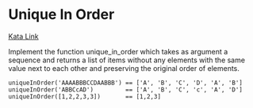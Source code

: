 # Unique In Order

[Kata Link](https://www.codewars.com/kata/unique-in-order)

Implement the function unique_in_order which takes as argument a sequence and returns a list of items without any elements with the same value next to each other and preserving the original order of elements.

```
uniqueInOrder('AAAABBBCCDAABBB') == ['A', 'B', 'C', 'D', 'A', 'B']
uniqueInOrder('ABBCcAD')         == ['A', 'B', 'C', 'c', 'A', 'D']
uniqueInOrder([1,2,2,3,3])       == [1,2,3]
```
